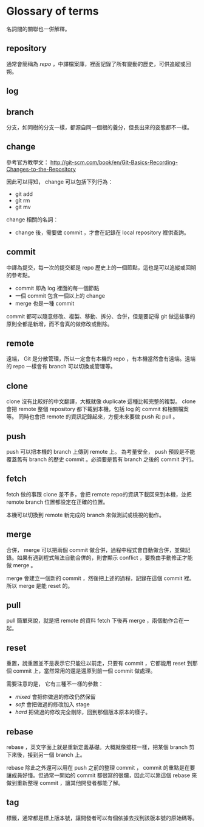 Glossary of terms
=================

名詞間的關聯也一併解釋。

repository
----------

通常會簡稱為 *repo* ，中譯檔案庫，裡面記錄了所有變動的歷史，可供追縱或回朔。

log
---

branch
------

分支，如同樹的分支一樣，都源自同一個根的養分，但長出來的姿態都不一樣。

change
------

參考官方教學文： http://git-scm.com/book/en/Git-Basics-Recording-Changes-to-the-Repository

因此可以得知， change 可以包括下列行為：

* git add
* git rm
* git mv

change 相關的名詞：

* change 後，需要做 commit ，才會在記錄在 local repository 裡供查詢。

commit
------

中譯為提交，每一次的提交都是 repo 歷史上的一個節點，這也是可以追縱或回朔的參考點。

* commit 即為 log 裡面的每一個節點
* 一個 commit 包含一個以上的 change
* merge 也是一種 commit

commit 都可以隨意修改、複製、移動、拆分、合併，但是要記得 git 做這些事的原則全都是新增，而不會真的做修改或刪除。

remote
------

遠端， Git 是分散管理，所以一定會有本機的 repo ，有本機當然會有遠端。遠端的 repo 一樣會有 branch 可以切換或管理等。

clone
-----

clone 沒有比較好的中文翻譯，大概就像 duplicate 這種比較完整的複製。
clone 會把 remote 整個 repository 都下載到本機，包括 log 的 commit 和相關檔案等。
同時也會把 remote 的資訊記錄起來，方便未來要做 push 和 pull 。

push
----

push 可以把本機的 branch 上傳到 remote 上。
為考量安全， push 預設是不能覆蓋舊有 branch 的歷史 commit 。必須要是舊有 branch 之後的 commit 才行。

fetch
-----

fetch 做的事跟 clone 差不多，會把 remote repo的資訊下載回來到本機，並把 remote branch 位置都設定在正確的位置。

本機可以切換到 remote 新完成的 branch 來做測試或檢視的動作。

merge
-----

合併， merge 可以把兩個 commit 做合併，過程中程式會自動做合併，並做記錄。如果有遇到程式無法自動合併的，則會顯示 conflict ，要換由手動修正才能做 merge 。

merge 會建立一個新的 commit ，然後把上述的過程，記錄在這個 commit 裡。所以 merge 是能 reset 的。

pull
----

pull 簡單來說，就是把 remote 的資料 fetch 下後再 merge ，兩個動作合在一起。

reset
-----

重置，說重置並不是表示它只能往以前走，只要有 commit ，它都能用 reset 到那個 commit 上，當然常用的還是還原到前一個 commit 做處理。

需要注意的是， 它有三種不一樣的參數：

* *mixed* 會把你做過的修改仍然保留
* *soft* 會把做過的修改加入 stage
* *hard* 把做過的修改完全刪除，回到那個版本原本的樣子。

rebase
------

rebase ，英文字面上就是重新定義基礎。大概就像接枝一樣，把某個 branch 剪下來後，接到另一個 branch 上。

rebase 除此之外還可以用在 push 之前的整理 commit ， commit 的重點是在要讓成員好懂。但通常一開始的 commit 都很寫的很爛，因此可以靠這個 rebase 來做到重新整理 commit ，讓其他開發者都能了解。

tag
---

標籤，通常都是標上版本號，讓開發者可以有個依據去找到該版本號的原始碼等。
